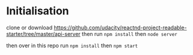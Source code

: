 # Initialisation
clone or download https://github.com/udacity/reactnd-project-readable-starter/tree/master/api-server
then run `npm install` then `node server`

then over in this repo
run `npm install` then `npm start`
